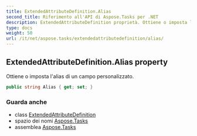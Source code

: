 ```yaml
---
title: ExtendedAttributeDefinition.Alias
second_title: Riferimento all'API di Aspose.Tasks per .NET
description: ExtendedAttributeDefinition proprietà. Ottiene o imposta lalias di un campo personalizzato.
type: docs
weight: 50
url: /it/net/aspose.tasks/extendedattributedefinition/alias/
---
```

## ExtendedAttributeDefinition.Alias property

Ottiene o imposta l'alias di un campo personalizzato.

```csharp
public string Alias { get; set; }
```

### Guarda anche

* class [ExtendedAttributeDefinition](../)
* spazio dei nomi [Aspose.Tasks](../../extendedattributedefinition/)
* assemblea [Aspose.Tasks](../../../)


